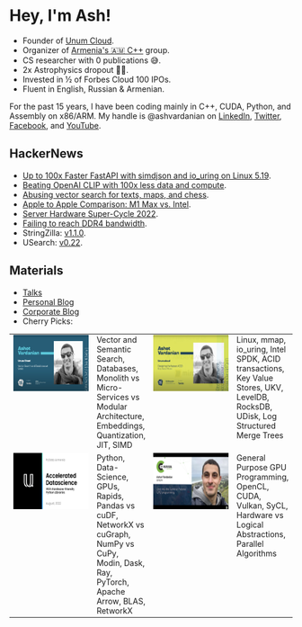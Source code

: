 # Hey, I'm Ash!

- Founder of [Unum Cloud](https://unum.cloud).
- Organizer of [Armenia's 🇦🇲 C++](https://github.com/cpp-armenia/meetings) group.
- CS researcher with 0 publications 😅.
- 2x Astrophysics dropout 🤦🤦.
- Invested in ½ of Forbes Cloud 100 IPOs.
- Fluent in English, Russian & Armenian.

For the past 15 years, I have been coding mainly in C++, CUDA, Python, and Assembly on x86/ARM. My handle is @ashvardanian on [LinkedIn](https://linkedin.com/in/ashvardanian), [Twitter](https://twitter.com/ashvardanian), [Facebook](https://fb.com/ashvardanian), and [YouTube](https://youtube.com/playlist?list=PL2kcrNAeGTFzZbccNB3P_xruYPskMmwRT).

## HackerNews

- [Up to 100x Faster FastAPI with simdjson and io_uring on Linux 5.19](https://news.ycombinator.com/item?id=35042316).
- [Beating OpenAI CLIP with 100x less data and compute](https://news.ycombinator.com/item?id=34970045).
- [Abusing vector search for texts, maps, and chess](https://news.ycombinator.com/item?id=35887983).
- [Apple to Apple Comparison: M1 Max vs. Intel](https://news.ycombinator.com/item?id=29670624).
- [Server Hardware Super-Cycle 2022](https://news.ycombinator.com/item?id=29954447).
- [Failing to reach DDR4 bandwidth](https://news.ycombinator.com/item?id=30178764).
- StringZilla: [v1.1.0](https://news.ycombinator.com/item?id=37304306).
- USearch: [v0.22](https://news.ycombinator.com/item?id=36942993).

## Materials

- [Talks](https://ashvardanian.com/talks)
- [Personal Blog](https://ashvardanian.com/archives)
- [Corporate Blog](https://www.unum.cloud/blog)
- Cherry Picks:

<table>
  <tr>
    <td valign="top" width=190>
      <a href="https://www.youtube.com/watch?v=UMrhB3icP9w&t=65s">
        <img width=177 height=100 src="USearch.png" alt="Vector Search & Databases at Scale">
      </a>
    </td>
    <td valign="top">      
      Vector and Semantic Search, Databases, 
      Monolith vs Micro-Services vs Modular Architecture,
      Embeddings, Quantization, JIT, SIMD
    </td>
    <td valign="top"  width=190>
      <a href="https://www.youtube.com/watch?v=ybWeUf_hC7o">
        <img width=177 height=100 src="UDisk.png" alt="Designing the fastest ACID Key-Value Store">
      </a>
    </td>
    <td valign="top">      
      Linux, mmap, io_uring, Intel SPDK, ACID transactions, Key Value Stores,
      UKV, LevelDB, RocksDB, UDisk, Log Structured Merge Trees
    </td>
  </tr>
  <tr>
    <td valign="top" width=190>
      <a href="https://www.youtube.com/watch?v=L9ELuU3GeNc">
        <img width=177 height=100 src="PyData.png" alt="Accelerated Data Science Libraries">
      </a>
    </td>
    <td valign="top">
      Python, Data-Science, GPUs, Rapids, Pandas vs cuDF, NetworkX vs cuGraph, NumPy vs CuPy,
      Modin, Dask, Ray, PyTorch, Apache Arrow, BLAS, RetworkX
    </td>
    <td valign="top" width=190>
      <a href="https://www.youtube.com/watch?v=AA4RI6o0h1U">
        <img width=177 height=100 src="GPGPU.png" alt="Deep dive into GPGPU programming">
      </a>
    </td>
    <td valign="top">
      General Purpose GPU Programming, OpenCL, CUDA, Vulkan, SyCL,
      Hardware vs Logical Abstractions, Parallel Algorithms
    </td>
  </tr>
</table>
